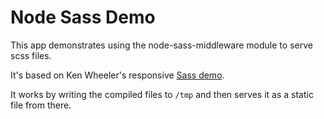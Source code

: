 # Node Sass Demo

This app demonstrates using the node-sass-middleware module to serve scss files.

It's based on Ken Wheeler's responsive [Sass demo](https://scotch.io/tutorials/getting-started-with-sass).

It works by writing the compiled files to `/tmp` and then serves it as a static file from there.
